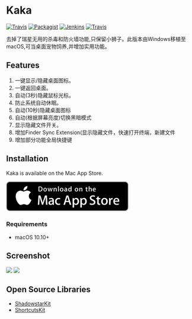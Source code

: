 # Kaka

[![Travis](https://img.shields.io/badge/build-passing-brightgreen.svg)](https://github.com/HsiangHo/Kaka)
[![Packagist](https://img.shields.io/badge/release-1.0.7-blue.svg)](https://itunes.apple.com/app/id1434172933)
[![Jenkins](https://img.shields.io/badge/license-MIT-red.svg)](https://github.com/HsiangHo/Kaka/blob/master/LICENSE)
[![Travis](https://img.shields.io/badge/platform-macOS-yellow.svg)]()

去掉了瑞星无用的杀毒和防火墙功能,只保留小狮子。此版本由Windows移植至macOS,可当桌面宠物饲养,并增加实用功能。

## Features

1. 一键显示/隐藏桌面图标。
2. 一键返回桌面。
3. 自动(3秒)隐藏鼠标光标。
4. 防止系统自动休眠。
5. 自动(10秒)隐藏桌面图标
6. 自动(根据屏幕亮度)切换黑暗模式
7. 显示隐藏文件开关。
8. 增加Finder Sync Extension(显示隐藏文件，快速打开终端，新建文件
9. 增加部分功能全局快捷键

## Installation

Kaka is available on the Mac App Store.

[![download on the Mac App Store](img/MAS_badge.svg)](https://itunes.apple.com/app/id1434172933)

### Requirements

- macOS 10.10+

## Screenshot

<img src="img/Screen_Shot1.png" width="480px">
<img src="img/Screen_Shot2.png" width="480px">

## Open Source Libraries

- [ShadowstarKit](https://github.com/HsiangHo/ShadowstarKit)
- [ShortcutsKit](https://github.com/HsiangHo/ShortcutsKit)
